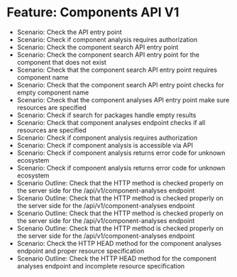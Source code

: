 # Feature: Components API V1
- Scenario: Check the API entry point
- Scenario: Check if component analysis requires authorization
- Scenario: Check the component search API entry point
- Scenario: Check the component search API entry point for the component that does not exist
- Scenario: Check that the component search API entry point requires component name
- Scenario: Check that the component search API entry point checks for empty component name
- Scenario: Check that the component analyses API entry point make sure resources are specified
- Scenario: Check if search for packages handle empty results
- Scenario: Check that component analyses endpoint checks if all resources are specified
- Scenario: Check if component analysis requires authorization
- Scenario: Check if component analysis is accessible via API
- Scenario: Check if component analysis returns error code for unknown ecosystem
- Scenario: Check if component analysis returns error code for unknown ecosystem
- Scenario Outline: Check that the HTTP method is checked properly on the server side for the /api/v1/component-analyses endpoint
- Scenario Outline: Check that the HTTP method is checked properly on the server side for the /api/v1/component-analyses endpoint
- Scenario Outline: Check that the HTTP method is checked properly on the server side for the /api/v1/component-analyses endpoint
- Scenario Outline: Check that the HTTP method is checked properly on the server side for the /api/v1/component-analyses endpoint
- Scenario: Check the HTTP HEAD method for the component analyses endpoint and proper resource specification
- Scenario Outline: Check the HTTP HEAD method for the component analyses endpoint and incomplete resource specification
